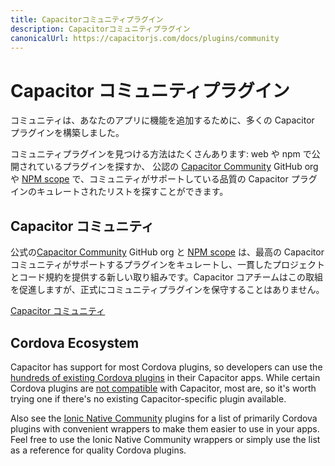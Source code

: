 ```yaml
---
title: Capacitorコミュニティプラグイン
description: Capacitorコミュニティプラグイン
canonicalUrl: https://capacitorjs.com/docs/plugins/community
---
```


# Capacitor コミュニティプラグイン

コミュニティは、あなたのアプリに機能を追加するために、多くの Capacitor プラグインを構築しました。

コミュニティプラグインを見つける方法はたくさんあります: web や npm で公開されているプラグインを探すか、
公認の [Capacitor Community](https://github.com/capacitor-community) GitHub org や [NPM scope](https://npmjs.com/~capacitor-community) で、コミュニティがサポートしている品質の Capacitor プラグインのキュレートされたリストを探すことができます。

## Capacitor コミュニティ

公式の[Capacitor Community](https://github.com/capacitor-community) GitHub org と [NPM scope](https://npmjs.com/~capacitor-community) は、最高の Capacitor コミュニティがサポートするプラグインをキュレートし、一貫したプロジェクトとコード規約を提供する新しい取り組みです。Capacitor コアチームはこの取組を促進しますが、正式にコミュニティプラグインを保守することはありません。

<a href="https://github.com/capacitor-community/" class="ui-button">Capacitor コミュニティ</a>

## Cordova Ecosystem

Capacitor has support for most Cordova plugins, so developers can use the [hundreds of existing Cordova plugins](https://cordova.apache.org/plugins/) in their Capacitor apps. While certain Cordova plugins are [not compatible](https://capacitorjs.jp/docs/cordova/known-incompatible-plugins) with Capacitor, most are, so it's worth trying one if there's no existing Capacitor-specific plugin available.

Also see the [Ionic Native Community](https://ionicframework.com/docs/native/community) plugins for a list of primarily Cordova plugins with convenient wrappers to make them easier to use in your apps. Feel free to use the Ionic Native Community wrappers or simply use the list as a reference for quality Cordova plugins.
